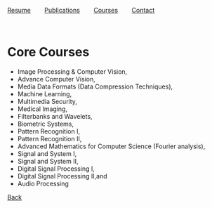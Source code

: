 ﻿
  [Resume](CV.md)  &nbsp;&nbsp;&nbsp;&nbsp;&nbsp;&nbsp; [Publications](Publications.md)
 &nbsp;&nbsp;&nbsp;&nbsp;&nbsp;&nbsp;
  [Courses](Courses.md)
&nbsp;&nbsp;&nbsp;&nbsp;&nbsp;&nbsp;  [Contact](Contact.md)

&nbsp;&nbsp;&nbsp;&nbsp;&nbsp;&nbsp;


# Core Courses
* Image Processing & Computer Vision,
* Advance Computer Vision,
* Media Data Formats (Data Compression Techniques),
* Machine Learning,
* Multimedia Security,
* Medical Imaging,
* Filterbanks and Wavelets,
* Biometric Systems,
* Pattern Recognition I,
* Pattern Recognition II,
* Advanced Mathematics for Computer Science (Fourier analysis),
* Signal and System I,
* Signal and System II,
* Digital Signal Processing I,
* Digital Signal Processing II,and
* Audio Processing

[Back](https://bmaser.github.io/)